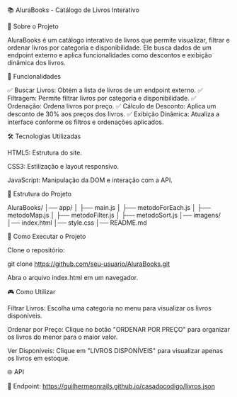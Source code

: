 📚 AluraBooks - Catálogo de Livros Interativo



📖 Sobre o Projeto

AluraBooks é um catálogo interativo de livros que permite visualizar, filtrar e ordenar livros por categoria e disponibilidade. Ele busca dados de um endpoint externo e aplica funcionalidades como descontos e exibição dinâmica dos livros.

🚀 Funcionalidades

✅ Buscar Livros: Obtém a lista de livros de um endpoint externo.
✅ Filtragem: Permite filtrar livros por categoria e disponibilidade.
✅ Ordenação: Ordena livros por preço.
✅ Cálculo de Desconto: Aplica um desconto de 30% aos preços dos livros.
✅ Exibição Dinâmica: Atualiza a interface conforme os filtros e ordenações aplicados.

🛠️ Tecnologias Utilizadas

HTML5: Estrutura do site.

CSS3: Estilização e layout responsivo.

JavaScript: Manipulação da DOM e interação com a API.

📂 Estrutura do Projeto

AluraBooks/
│── app/
│   ├── main.js
│   ├── metodoForEach.js
│   ├── metodoMap.js
│   ├── metodoFilter.js
│   ├── metodoSort.js
│── imagens/
│── index.html
│── style.css
│── README.md

🎯 Como Executar o Projeto

Clone o repositório:

git clone https://github.com/seu-usuario/AluraBooks.git

Abra o arquivo index.html em um navegador.

🎮 Como Utilizar

Filtrar Livros: Escolha uma categoria no menu para visualizar os livros disponíveis.

Ordenar por Preço: Clique no botão "ORDENAR POR PREÇO" para organizar os livros do menor para o maior valor.

Ver Disponíveis: Clique em "LIVROS DISPONÍVEIS" para visualizar apenas os livros em estoque.

🌐 API

🔗 Endpoint: https://guilhermeonrails.github.io/casadocodigo/livros.json